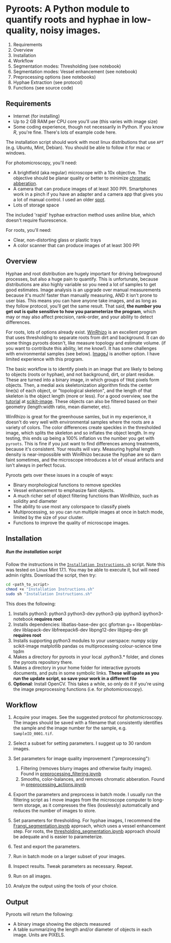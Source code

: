 
# Pyroots: A Python module to quantify roots and hyphae in low-quality, noisy images.

1. Requirements
1. Overview
2. Installation
3. Workflow
4. Segmentation modes: Thresholding (see notebook)
5. Segmentation modes: Vessel enhancement (see notebook)
6. Preprocessing options (see notebooks)
7. Hyphae Extraction (see protocol)
7. Functions (see source code)

## Requirements
- Internet (for installing)
- Up to 2 GB RAM per CPU core you'll use (this varies with image size)
- Some coding experience, though not necessarily in Python. If you know *R*, you're fine. There's lots of example code here.

The installation script should work with most linux distributions that use `APT` (e.g. Ubuntu, Mint, Debian).
You should be able to follow it for mac or windows.

For photomicroscopy, you'll need:

- A brightfield (aka regular) microscope with a 10x objective. The objective should be planar quality or better to minimize [chromatic abberation](https://digital-photography-school.com/chromatic-aberration-what-is-it-and-how-to-avoid-it/).
- A camera that can produce images of at least 300 PPI. Smartphones work in a pinch if you have an adapter and a camera app that gives you a lot of manual control. I used an older [spot](http://www.spotimaging.com/cameras/).
- Lots of storage space

The included 'rapid' hyphae extraction method uses aniline blue, which doesn't require fluorescence.

For roots, you'll need:

- Clear, non-distorting glass or plastic trays
- A color scanner that can produce images of at least 300 PPI

## Overview

Hyphae and root distribution are hugely important for driving belowground processes, but also a huge pain to quantify.
This is unfortunate, because distributions are also highly variable so you need a lot of samples to get good estimates.
Image analysis is an upgrade over manual measurements because it's much! faster than manually measuring, AND it isn't
prone to user bias. This means you can have anyone take images, and as long as they follow protocol, you'll get the
same result. That said, **the number you get out is quite sensitive to how you parameterize the program**, which may or may
also affect precision, rank-order, and your ability to detect differences.

For roots, lots of options already exist. [WinRhizo](http://regent.qc.ca/assets/winrhizo_about.html) is an excellent program
that uses thresholding to separate roots from dirt and background. It can do some things pyroots doesn't, like measure
topology and estimate volume. (if you want to contribute this ability, let me know!). It has some challenges with
environmental samples (see below). [ImageJ](https://imagej.nih.gov/ij/) is another option. I have limited experience
with this program.

The basic workflow is to identify pixels in an image that are likely to belong to objects (roots or hyphae), and not
background, dirt, or plant residue. These are turned into a binary image, in which groups of `TRUE` pixels form objects.
Then, a medial axis skeletonization algorithm finds the center line(s) of each object, or "topological skeleton", and
the length of that skeleton is the object length (more or less). For a good overview, see the
[tutorial](http://scikit-image.org/docs/0.10.x/auto_examples/plot_medial_transform.html) at
[scikit-image](http://scikit-image.org/). These objects can also be filtered based on their geometry
(length:width ratio, mean diameter, etc).

WinRhizo is great for the greenhouse samles, but in my experience, it doesn't do very well with environmental samples
where the roots are a variety of colors. The color differences create speckles in the thresholded image, which splits
the skeleton and so inflates the object length. In my testing, this ends up being a 100% inflation vs the number you
get with `pyroots`. This is fine if you just want to find differences among treatments, because it's consistent. Your
results will vary. Measuring hyphal length density is near-impossible with WinRhizo because the hyphae are so darn faint sometimes, and the microscope introduces a lot of visual artifacts and isn't always in perfect focus.

Pyroots gets over these issues in a couple of ways:

- Binary morphological functions to remove speckles
- Vessel enhancement to emphasize faint objects. 
- A much richer set of object filtering functions than WinRhizo, such as solidity and diameter
- The ability to use most any colorspace to classify pixels
- Multiprocessing, so you can run multiple images at once in batch mode, limited by the size of your cluster.
- Functions to improve the quality of microscope images.

## Installation
##### Run the installation script
Follow the instructions in the [`Installation Instructions.sh`](https://github.com/pme1123/pyroots/blob/master/Installation%20Instructions.sh) script. Note this was tested on Linux Mint 17.1. You may be able to execute it, but will need admin rights. Download the script, then try:

```bash
cd <path_to_script>
chmod +x "Installation Instructions.sh"
sudo sh "Installation Instructions.sh"
```

This does the following:

1. Installs python3: python3 python3-dev python3-pip ipython3 ipython3-notebook  **requires root**
2. Installs dependencies: libatlas-base-dev gcc gfortran g++ libopenblas-dev liblapack-dev libfreepack6-dev libpng12-dev libjpeg-dev git **requires root**
3. Installs supporting python3 modules to your userspace: numpy scipy scikit-image matplotlib pandas os multiprocessing colour-science time tqdm
4. Makes a directory for pyroots in your local .python3.* folder, and clones the pyroots repository there.
5. Makes a directory in your home folder for interactive pyroots documents, and puts in some symbolic links. **These will upate as you run the update script, so save your work in a different file**
6. **Optional**: Install OpenCV. This takes a while, so only do it if you're using the image preprocessing functions (i.e. for photomicroscopy).

## Workflow

1. Acquire your images. See the suggested protocol for photomicroscopy. The images should be saved with a filename that consistently identifies the sample and the image number for the sample, e.g. `SampleID_0001.tif`.

2. Select a subset for setting parameters. I suggest up to 30 random images.

2. Set parameters for image quality improvement ("preprocessing"):

    1. Filtering (removes blurry images and otherwise faulty images). Found in [preprocessing_filtering.ipynb](link)
    2. Smooths, color-balances, and removes chromatic abberation. Found in [preprocessing_actions.ipynb](link)

3. Export the parameters and preprocess in batch mode. I usually run the filtering script as I move images from the microscope computer to long-term storage, as it compresses the files (losslessly) automatically and reduces the number of images to store.

3. Set parameters for thresholding. For hyphae images, I recommend the [Frangi_segmentation.ipynb](link) approach, which uses a vessel enhancement step. For roots, the [thresholding_segmentation.ipynb](link) approach should be adequate and is easier to parameterize.

5. Test and export the parameters.

6. Run in batch mode on a larger subset of your images. 

7. Inspect results. Tweak parameters as necessary. Repeat.

8. Run on all images.

7. Analyze the output using the tools of your choice.

## Output
Pyroots will return the following:

- A binary image showing the objects measured
- A table summarizing the length and/or diameter of objects in each image. Units are PIXELS.
